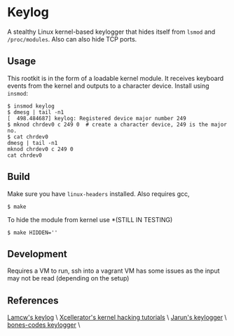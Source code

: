 # Keylog

A stealthy Linux kernel-based keylogger that hides itself from `lsmod` and
`/proc/modules`. Also can also hide TCP ports.

## Usage
This rootkit is in the form of a loadable kernel module. It receives keyboard
events from the kernel and outputs to a character device. Install using
`insmod`:

```console
$ insmod keylog
$ dmesg | tail -n1
[  498.484687] keylog: Registered device major number 249
$ mknod chrdev0 c 249 0  # create a character device, 249 is the major no.
$ cat chrdev0
dmesg | tail -n1
mknod chrdev0 c 249 0
cat chrdev0
```

## Build
Make sure you have `linux-headers` installed. Also requires gcc, 

```console
$ make
```

To hide the module from kernel use *(STILL IN TESTING)

```console
$ make HIDDEN=''
```

## Development
Requires a VM to run, ssh into a vagrant VM has some issues as the input may not be read (depending on the setup)

## References

[Lamcw's keylog](https://github.com/lamcw/keylog) \\
[Xcellerator's kernel hacking tutorials](https://github.com/xcellerator/linux_kernel_hacking) \\
[Jarun's keylogger](https://github.com/jarun/spy) \\
[bones-codes keylogger](https://github.com/bones-codes/the_colonel) \\
